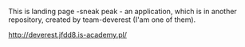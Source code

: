 This is landing page -sneak peak - an application, which is in another repository, created by team-deverest (I'am one of them).


http://deverest.jfdd8.is-academy.pl/
